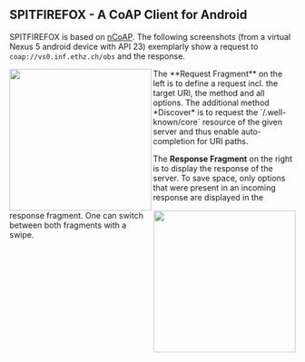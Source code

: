 ## SPITFIREFOX - A CoAP Client for Android

SPITFIREFOX is based on [nCoAP](https://github.com/okleine/nCoAP).
The following screenshots (from a virtual Nexus 5 android device with API 23) exemplarly show a request to `coap://vs0.inf.ethz.ch/obs` and the response.

<img align="left" src="https://media.itm.uni-luebeck.de/people/kleine/spitfirefox-screenshots/request_fragment2.png" width="250"/>
<img align="right" src="https://media.itm.uni-luebeck.de/people/kleine/spitfirefox-screenshots/response_fragment2.png" width="250"/>
The **Request Fragment** on the left is to define a request incl. the target URI, the method and all options. The additional method *Discover* is to request the `/.well-known/core` resource of the given server and thus enable auto-completion for URI paths. 

The **Response Fragment** on the right is to display the response of the server. To save space, only options that were present in an incoming response are displayed in the response fragment. One can switch between both fragments with a swipe.
